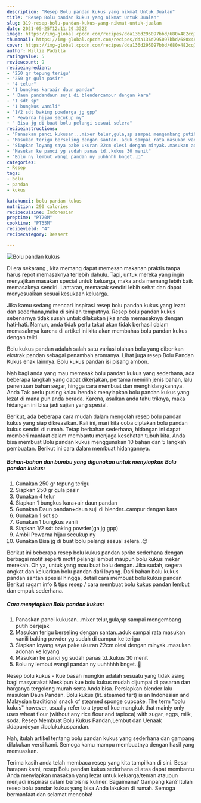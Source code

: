 ```yaml
---
description: "Resep Bolu pandan kukus yang nikmat Untuk Jualan"
title: "Resep Bolu pandan kukus yang nikmat Untuk Jualan"
slug: 319-resep-bolu-pandan-kukus-yang-nikmat-untuk-jualan
date: 2021-05-25T12:11:29.332Z
image: https://img-global.cpcdn.com/recipes/dda136d295097bbd/680x482cq70/bolu-pandan-kukus-foto-resep-utama.jpg
thumbnail: https://img-global.cpcdn.com/recipes/dda136d295097bbd/680x482cq70/bolu-pandan-kukus-foto-resep-utama.jpg
cover: https://img-global.cpcdn.com/recipes/dda136d295097bbd/680x482cq70/bolu-pandan-kukus-foto-resep-utama.jpg
author: Millie Padilla
ratingvalue: 5
reviewcount: 9
recipeingredient:
- "250 gr tepung terigu"
- "250 gr gula pasir"
- "4 telur"
- "1 bungkus karaair daun pandan"
- " Daun pandandaun suji di blendercampur dengan kara"
- "1 sdt sp"
- "1 bungkus vanili"
- "1/2 sdt baking powderga jg gpp"
- " Pewarna hijau secukup ny"
- " Bisa jg di buat bolu pelangi sesuai selera"
recipeinstructions:
- "Panaskan panci kukusan...mixer telur,gula,sp sampai mengembang putih berjejak"
- "Masukan terigu berseling dengan santan..aduk sampai rata masukan vanili baking powder yg sudah di campur ke terigu"
- "Siapkan loyang saya pake ukuran 22cm olesi dengan minyak..masukan adonan ke loyang"
- "Masukan ke panci yg sudah panas td..kukus 30 menit"
- "Bolu ny lembut wangi pandan ny uuhhhhh bnget..🤗"
categories:
- Resep
tags:
- bolu
- pandan
- kukus

katakunci: bolu pandan kukus 
nutrition: 290 calories
recipecuisine: Indonesian
preptime: "PT20M"
cooktime: "PT35M"
recipeyield: "4"
recipecategory: Dessert

---
```



![Bolu pandan kukus](https://img-global.cpcdn.com/recipes/dda136d295097bbd/680x482cq70/bolu-pandan-kukus-foto-resep-utama.jpg)

Di era  sekarang , kita memang dapat memesan makanan praktis tanpa harus repot memasaknya terlebih dahulu. Tapi, untuk mereka yang ingin menyajikan masakan special untuk keluarga, maka anda memang lebih baik memasaknya sendiri. Lantaran, memasak sendiri lebih sehat dan dapat menyesuaikan sesuai kesukaan keluarga.

Jika kamu sedang mencari inspirasi resep bolu pandan kukus yang lezat dan sederhana,maka di sinilah tempatnya. Resep bolu pandan kukus  sebenarnya tidak susah untuk dilakukan jika anda memasaknya dengan hati-hati. Namun, anda tidak perlu takut akan tidak berhasil dalam memasaknya 
karena di artikel ini kita akan membahas bolu pandan kukus dengan teliti.  

Bolu kukus pandan adalah salah satu variasi olahan bolu yang diberikan ekstrak pandan sebagai penambah aromanya. Lihat juga resep Bolu Pandan Kukus enak lainnya. Bolu kukus pandan isi pisang ambon.

Nah bagi anda yang mau memasak bolu pandan kukus yang sederhana, ada beberapa langkah yang dapat dikerjakan, pertama memilih jenis bahan, lalu penentuan bahan segar, hingga cara membuat dan menghidangkannya. Anda Tak perlu pusing kalau hendak menyiapkan bolu pandan kukus yang lezat di mana pun anda berada. Karena, asalkan anda  tahu triknya, maka hidangan ini bisa jadi sajian yang spesial.

Berikut, ada beberapa cara mudah dalam mengolah resep bolu pandan kukus yang siap dikreasikan. Kali ini, mari kita coba ciptakan bolu pandan kukus sendiri di rumah. Tetap berbahan sederhana, hidangan ini dapat memberi manfaat dalam membantu menjaga kesehatan tubuh kita. Anda bisa membuat Bolu pandan kukus menggunakan 10 bahan dan 5 langkah pembuatan. Berikut ini cara dalam membuat hidangannya.

<!--inarticleads1-->

##### Bahan-bahan dan bumbu yang digunakan untuk menyiapkan Bolu pandan kukus:

1. Gunakan 250 gr tepung terigu
1. Siapkan 250 gr gula pasir
1. Gunakan 4 telur
1. Siapkan 1 bungkus kara+air daun pandan
1. Gunakan  Daun pandan+daun suji di blender..campur dengan kara
1. Gunakan 1 sdt sp
1. Gunakan 1 bungkus vanili
1. Siapkan 1/2 sdt baking powder(ga jg gpp)
1. Ambil  Pewarna hijau secukup ny
1. Gunakan  Bisa jg di buat bolu pelangi sesuai selera..😊


Berikut ini beberapa resep bolu kukus pandan sprite sederhana dengan berbagai motif seperti motif pelangi lembut maupun bolu kukus mekar merekah. Oh ya, untuk yang mau buat bolu dengan. Jika sudah, segera angkat dan keluarkan bolu pandan dari loyang. Dari bahan bolu kukus pandan santan spesial hingga, detail cara membuat bolu kukus pandan Berikut ragam info &amp; tips resep / cara membuat bolu kukus pandan lembut dan empuk sederhana. 

<!--inarticleads2-->

##### Cara menyiapkan Bolu pandan kukus:

1. Panaskan panci kukusan...mixer telur,gula,sp sampai mengembang putih berjejak
1. Masukan terigu berseling dengan santan..aduk sampai rata masukan vanili baking powder yg sudah di campur ke terigu
1. Siapkan loyang saya pake ukuran 22cm olesi dengan minyak..masukan adonan ke loyang
1. Masukan ke panci yg sudah panas td..kukus 30 menit
1. Bolu ny lembut wangi pandan ny uuhhhhh bnget..🤗


Resep bolu kukus - Kue basah mungkin adalah sesuatu yang tidak asing bagi masyarakat Meskipun kue bolu kukus mudah dijumpai di pasaran dan harganya tergolong murah serta Anda bisa. Persiapkan blender lalu masukan Daun Pandan. Bolu kukus (lit. steamed tart) is an Indonesian and Malaysian traditional snack of steamed sponge cupcake. The term &#34;bolu kukus&#34; however, usually refer to a type of kue mangkuk that mainly only uses wheat flour (without any rice flour and tapioca) with sugar, eggs, milk, soda. Resep Membuat Bolu Kukus Pandan,Lembut dan Uenaak #dapurdeyan #bolukukuspandan. 

Nah, itulah artikel tentang  bolu pandan kukus  yang sederhana dan gampang dilakukan versi kami. Semoga kamu mampu membuatnya dengan hasil yang memuaskan. 

Terima kasih anda telah membaca resep yang kita tampilkan di sini. Besar harapan kami, resep  Bolu pandan kukus sederhana di atas dapat membantu Anda menyiapkan masakan yang lezat untuk keluarga/teman ataupun menjadi inspirasi dalam berbisnis kuliner. Bagaimana? Gampang kan? Itulah resep bolu pandan kukus yang bisa Anda lakukan di rumah. Semoga bermanfaat dan selamat mencoba!

